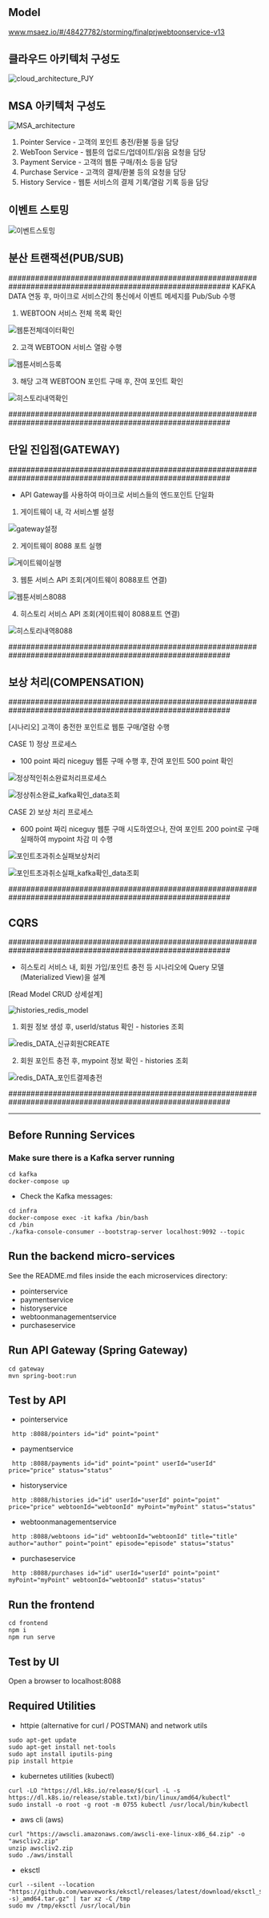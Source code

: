 # 
## Model
www.msaez.io/#/48427782/storming/finalprjwebtoonservice-v13

## 클라우드 아키텍처 구성도
![cloud_architecture_PJY](https://github.com/user-attachments/assets/3db43b49-5773-49b4-ae73-7b0a75d2e545)

## MSA 아키텍처 구성도
![MSA_architecture](https://github.com/user-attachments/assets/042c13d9-0686-4db3-a4d0-f63c5f682fa9)

1. Pointer Service - 고객의 포인트 충전/환불 등을 담당
2. WebToon Service - 웹툰의 업로드/업데이트/읽음 요청을 담당
3. Payment Service - 고객의 웹툰 구매/취소 등을 담당
4. Purchase Service - 고객의 결제/환불 등의 요청을 담당
5. History Service - 웹툰 서비스의 결제 기록/열람 기록 등을 담당


## 이벤트 스토밍   
![이벤트스토밍](https://github.com/user-attachments/assets/36aa9006-eaf3-4f3d-8731-e6dd125d932f)

## 분산 트랜잭션(PUB/SUB)
##########################################################################################################
KAFKA DATA 연동 후, 마이크로 서비스간의 통신에서 이벤트 메세지를 Pub/Sub 수행

1. WEBTOON 서비스 전체 목록 확인
   
![웹툰전체데이터확인](https://github.com/user-attachments/assets/fbdc5dc6-a94e-41e1-b249-43fd420eddde)

2. 고객 WEBTOON 서비스 열람 수행
   
![웹툰서비스등록](https://github.com/user-attachments/assets/a66a1a09-38c5-4e83-824c-b57eb5505b59)

3. 해당 고객 WEBTOON 포인트 구매 후, 잔여 포인트 확인
   
![히스토리내역확인](https://github.com/user-attachments/assets/7ccfdb08-1d4a-4c12-9cad-b6cde27790ca)

##########################################################################################################

## 단일 진입점(GATEWAY)
##########################################################################################################
- API Gateway를 사용하여 마이크로 서비스들의 엔드포인트 단일화

1. 게이트웨이 내, 각 서비스별 설정
 
![gateway설정](https://github.com/user-attachments/assets/eb0b4a72-90ae-4ed3-a671-1c04afa6498f)

2. 게이트웨이 8088 포트 실행

![게이트웨이실행](https://github.com/user-attachments/assets/eee0688c-ad74-4c86-b5b1-260df6eecd09)

3. 웹툰 서비스 API 조회(게이트웨이 8088포트 연결)

![웹툰서비스8088](https://github.com/user-attachments/assets/7fcea97a-f0c7-493b-93e4-6d86c5bc9728)

4. 히스토리 서비스 API 조회(게이트웨이 8088포트 연결)

![히스토리내역8088](https://github.com/user-attachments/assets/ce09a56f-350d-4227-bed3-583bc940a7b7)

##########################################################################################################

## 보상 처리(COMPENSATION)
##########################################################################################################

[시나리오] 고객이 충전한 포인트로 웹툰 구매/열람 수행

CASE 1) 정상 프로세스
- 100 point 짜리 niceguy 웹툰 구매 수행 후,  잔여 포인트 500 point 확인 

![정상적인취소완료처리프로세스](https://github.com/user-attachments/assets/457923eb-9ea4-4bd6-bc9f-3e5985285c36)


![정상취소완료_kafka확인_data조회](https://github.com/user-attachments/assets/97eb41a7-5c1e-4cf4-8ccb-e421cdb93a88)


CASE 2) 보상 처리 프로세스
- 600 point 짜리 niceguy 웹툰 구매 시도하였으나, 잔여 포인트 200 point로 구매 실패하여 mypoint 차감 미 수행

![포인트초과취소실패보상처리](https://github.com/user-attachments/assets/c9af49d6-a941-4a25-a279-3de2beba58d9)

![포인트초과취소실패_kafka확인_data조회](https://github.com/user-attachments/assets/77ea610c-fdce-4efd-b472-32a208b305e9)

##########################################################################################################

## CQRS
##########################################################################################################

- 히스토리 서비스 내, 회원 가입/포인트 충전 등 시나리오에 Query 모델(Materialized View)을 설계

[Read Model CRUD 상세설계]

![histories_redis_model](https://github.com/user-attachments/assets/41f8a7dc-e8b4-4c6e-a745-bf3643e1cf33)


1. 회원 정보 생성 후, userId/status 확인 - histories 조회

![redis_DATA_신규회원CREATE](https://github.com/user-attachments/assets/a44d7b61-8f73-4308-b930-1972aa219399)

2. 회원 포인트 충전 후, mypoint 정보 확인 - histories 조회

![redis_DATA_포인트결제충전](https://github.com/user-attachments/assets/48285e73-475c-4dd0-96e3-a8a0519e942b)

##########################################################################################################








---------------------------------------------------------------------------------------------------------------------------------------------------------------------------------------------------------------------


## Before Running Services
### Make sure there is a Kafka server running
```
cd kafka
docker-compose up
```
- Check the Kafka messages:
```
cd infra
docker-compose exec -it kafka /bin/bash
cd /bin
./kafka-console-consumer --bootstrap-server localhost:9092 --topic
```

## Run the backend micro-services
See the README.md files inside the each microservices directory:

- pointerservice
- paymentservice
- historyservice
- webtoonmanagementservice
- purchaseservice


## Run API Gateway (Spring Gateway)
```
cd gateway
mvn spring-boot:run
```

## Test by API
- pointerservice
```
 http :8088/pointers id="id" point="point" 
```
- paymentservice
```
 http :8088/payments id="id" point="point" userId="userId" price="price" status="status" 
```
- historyservice
```
 http :8088/histories id="id" userId="userId" point="point" price="price" webtoonId="webtoonId" myPoint="myPoint" status="status" 
```
- webtoonmanagementservice
```
 http :8088/webtoons id="id" webtoonId="webtoonId" title="title" author="author" point="point" episode="episode" status="status" 
```
- purchaseservice
```
 http :8088/purchases id="id" userId="userId" point="point" myPoint="myPoint" webtoonId="webtoonId" status="status" 
```


## Run the frontend
```
cd frontend
npm i
npm run serve
```

## Test by UI
Open a browser to localhost:8088

## Required Utilities

- httpie (alternative for curl / POSTMAN) and network utils
```
sudo apt-get update
sudo apt-get install net-tools
sudo apt install iputils-ping
pip install httpie
```

- kubernetes utilities (kubectl)
```
curl -LO "https://dl.k8s.io/release/$(curl -L -s https://dl.k8s.io/release/stable.txt)/bin/linux/amd64/kubectl"
sudo install -o root -g root -m 0755 kubectl /usr/local/bin/kubectl
```

- aws cli (aws)
```
curl "https://awscli.amazonaws.com/awscli-exe-linux-x86_64.zip" -o "awscliv2.zip"
unzip awscliv2.zip
sudo ./aws/install
```

- eksctl 
```
curl --silent --location "https://github.com/weaveworks/eksctl/releases/latest/download/eksctl_$(uname -s)_amd64.tar.gz" | tar xz -C /tmp
sudo mv /tmp/eksctl /usr/local/bin
```

